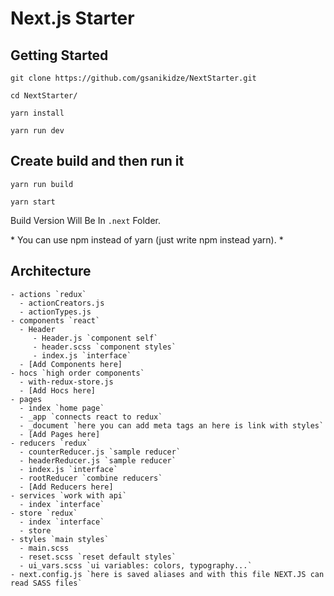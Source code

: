 # Next.js Starter

## Getting Started
```
git clone https://github.com/gsanikidze/NextStarter.git
```
```
cd NextStarter/
```
```
yarn install
```
```
yarn run dev
```

## Create build and then run it
```
yarn run build
```
```
yarn start
```

Build Version Will Be In `.next` Folder.

\* You can use npm instead of yarn (just write npm instead yarn). \*

## Architecture
```
- actions `redux`
  - actionCreators.js
  - actionTypes.js
- components `react`
  - Header
     - Header.js `component self`
     - header.scss `component styles`
     - index.js `interface`
  - [Add Components here]
- hocs `high order components`
  - with-redux-store.js
  - [Add Hocs here]
- pages
  - index `home page`
  - _app `connects react to redux`
  - _document `here you can add meta tags an here is link with styles`
  - [Add Pages here]
- reducers `redux`
  - counterReducer.js `sample reducer`
  - headerReducer.js `sample reducer`
  - index.js `interface`
  - rootReducer `combine reducers`
  - [Add Reducers here]
- services `work with api`
  - index `interface`
- store `redux`
  - index `interface`
  - store
- styles `main styles`
  - main.scss
  - reset.scss `reset default styles`
  - ui_vars.scss `ui variables: colors, typography...`
- next.config.js `here is saved aliases and with this file NEXT.JS can read SASS files`
```